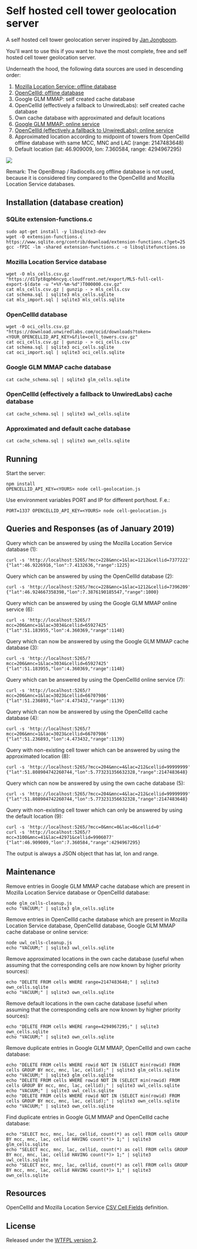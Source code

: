 # Self hosted cell tower geolocation server

A self hosted cell tower geolocation server inspired by [Jan Jongboom](https://github.com/janjongboom/opencellid).

You'll want to use this if you want to have the most complete, free and self hosted cell tower geolocation server.

Underneath the hood, the following data sources are used in descending order:
1. [Mozilla Location Service: offline database](https://location.services.mozilla.com/downloads)
2. [OpenCellId: offline database](https://www.opencellid.org/downloads.php)
3. Google GLM MMAP: self created cache database
4. OpenCellId (effectively a fallback to UnwiredLabs): self created cache database
5. Own cache database with approximated and default locations
6. [Google GLM MMAP: online service](https://github.com/kolonist/bscoords)
7. [OpenCellId (effectively a fallback to UnwiredLabs): online service](http://wiki.opencellid.org/wiki/API)
8. Approximated location according to midpoint of towers from OpenCellId offline database with same MCC, MNC and LAC (range: 2147483648)
9. Default location (lat: 46.909009, lon: 7.360584, range: 4294967295)

![](overview.png)

Remark: The OpenBmap / Radiocells.org offline database is not used, because it is considered tiny compared to the OpenCellId and Mozilla Location Service databases.

## Installation (database creation)

### SQLite extension-functions.c

    sudo apt-get install -y libsqlite3-dev
    wget -O extension-functions.c https://www.sqlite.org/contrib/download/extension-functions.c?get=25
    gcc -fPIC -lm -shared extension-functions.c -o libsqlitefunctions.so

### Mozilla Location Service database

    wget -O mls_cells.csv.gz "https://d17pt8qph6ncyq.cloudfront.net/export/MLS-full-cell-export-$(date -u "+%Y-%m-%d")T000000.csv.gz"
    cat mls_cells.csv.gz | gunzip - > mls_cells.csv
    cat schema.sql | sqlite3 mls_cells.sqlite
    cat mls_import.sql | sqlite3 mls_cells.sqlite

### OpenCellId database

    wget -O oci_cells.csv.gz "https://download.unwiredlabs.com/ocid/downloads?token=<YOUR_OPENCELLID_API_KEY>&file=cell_towers.csv.gz"
    cat oci_cells.csv.gz | gunzip - > oci_cells.csv
    cat schema.sql | sqlite3 oci_cells.sqlite
    cat oci_import.sql | sqlite3 oci_cells.sqlite

### Google GLM MMAP cache database

    cat cache_schema.sql | sqlite3 glm_cells.sqlite

### OpenCellId (effectively a fallback to UnwiredLabs) cache database

    cat cache_schema.sql | sqlite3 uwl_cells.sqlite

### Approximated and default cache database

    cat cache_schema.sql | sqlite3 own_cells.sqlite

## Running

Start the server:

    npm install
    OPENCELLID_API_KEY=<YOURS> node cell-geolocation.js

Use environment variables PORT and IP for different port/host. F.e.:

    PORT=1337 OPENCELLID_API_KEY=<YOURS> node cell-geolocation.js

## Queries and Responses (as of January 2019)

Query which can be answered by using the Mozilla Location Service database (1):

    curl -s 'http://localhost:5265/?mcc=228&mnc=1&lac=1212&cellid=7377222'
    {"lat":46.9226916,"lon":7.4132636,"range":1225}

Query which can be answered by using the OpenCellId database (2):

    curl -s 'http://localhost:5265/?mcc=228&mnc=1&lac=1212&cellid=7396209'
    {"lat":46.924667358398,"lon":7.3876190185547,"range":1000}

Query which can be answered by using the Google GLM MMAP online service (6):

    curl -s 'http://localhost:5265/?mcc=206&mnc=1&lac=3034&cellid=65927425'
    {"lat":51.183955,"lon":4.360369,"range":1148}

Query which can now be answered by using the Google GLM MMAP cache database (3):

    curl -s 'http://localhost:5265/?mcc=206&mnc=1&lac=3034&cellid=65927425'
    {"lat":51.183955,"lon":4.360369,"range":1148}

Query which can be answered by using the OpenCellId online service (7):

    curl -s 'http://localhost:5265/?mcc=206&mnc=1&lac=3023&cellid=66707986'
    {"lat":51.236893,"lon":4.473432,"range":1139}

Query which can now be answered by using the OpenCellId cache database (4):

    curl -s 'http://localhost:5265/?mcc=206&mnc=1&lac=3023&cellid=66707986'
    {"lat":51.236893,"lon":4.473432,"range":1139}

Query with non-existing cell tower which can be answered by using the approximated location (8):

    curl -s 'http://localhost:5265/?mcc=204&mnc=4&lac=212&cellid=99999999'
    {"lat":51.808904742260744,"lon":5.773231356632328,"range":2147483648}

Query which can now be answered by using the own cache database (5):

    curl -s 'http://localhost:5265/?mcc=204&mnc=4&lac=212&cellid=99999999'
    {"lat":51.808904742260744,"lon":5.773231356632328,"range":2147483648}

Query with non-existing cell tower which can only be answered by using the default location (9):

    curl -s 'http://localhost:5265/?mcc=0&mnc=0&lac=0&cellid=0'
    curl -s 'http://localhost:5265/?mcc=3100&mnc=41&lac=42971&cellid=9906077'
    {"lat":46.909009,"lon":7.360584,"range":4294967295}

The output is always a JSON object that has lat, lon and range.

## Maintenance

Remove entries in Google GLM MMAP cache database which are present in Mozilla Location Service database or OpenCellId database:

    node glm_cells-cleanup.js
    echo "VACUUM;" | sqlite3 glm_cells.sqlite

Remove entries in OpenCellId cache database which are present in Mozilla Location Service database, OpenCellId database, Google GLM MMAP cache database or online service:

    node uwl_cells-cleanup.js
    echo "VACUUM;" | sqlite3 uwl_cells.sqlite

Remove approximated locations in the own cache database (useful when assuming that the corresponding cells are now known by higher priority sources):

    echo "DELETE FROM cells WHERE range=2147483648;" | sqlite3 own_cells.sqlite
    echo "VACUUM;" | sqlite3 own_cells.sqlite

Remove default locations in the own cache database (useful when assuming that the corresponding cells are now known by higher priority sources):

    echo "DELETE FROM cells WHERE range=4294967295;" | sqlite3 own_cells.sqlite
    echo "VACUUM;" | sqlite3 own_cells.sqlite

Remove duplicate entries in Google GLM MMAP, OpenCellId and own cache database:

    echo "DELETE FROM cells WHERE rowid NOT IN (SELECT min(rowid) FROM cells GROUP BY mcc, mnc, lac, cellid);" | sqlite3 glm_cells.sqlite
    echo "VACUUM;" | sqlite3 glm_cells.sqlite
    echo "DELETE FROM cells WHERE rowid NOT IN (SELECT min(rowid) FROM cells GROUP BY mcc, mnc, lac, cellid);" | sqlite3 uwl_cells.sqlite
    echo "VACUUM;" | sqlite3 uwl_cells.sqlite
    echo "DELETE FROM cells WHERE rowid NOT IN (SELECT min(rowid) FROM cells GROUP BY mcc, mnc, lac, cellid);" | sqlite3 own_cells.sqlite
    echo "VACUUM;" | sqlite3 own_cells.sqlite

Find duplicate entries in Google GLM MMAP and OpenCellId cache database:

    echo "SELECT mcc, mnc, lac, cellid, count(*) as cell FROM cells GROUP BY mcc, mnc, lac, cellid HAVING count(*)> 1;" | sqlite3 glm_cells.sqlite
    echo "SELECT mcc, mnc, lac, cellid, count(*) as cell FROM cells GROUP BY mcc, mnc, lac, cellid HAVING count(*)> 1;" | sqlite3 uwl_cells.sqlite
    echo "SELECT mcc, mnc, lac, cellid, count(*) as cell FROM cells GROUP BY mcc, mnc, lac, cellid HAVING count(*)> 1;" | sqlite3 own_cells.sqlite

## Resources

OpenCellId and Mozilla Location Service [CSV Cell Fields](https://mozilla.github.io/ichnaea/import_export.html) definition.

## License

Released under the [WTFPL version 2](http://sam.zoy.org/wtfpl/).
